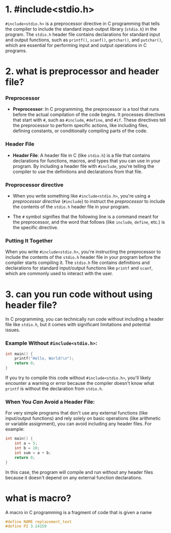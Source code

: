 # 1. #include<stdio.h>

`#include<stdio.h>` is a preprocessor directive in C programming that tells the compiler to include the standard input-output library (`stdio.h`) in the program. The `stdio.h` header file contains declarations for standard input and output functions, such as `printf()`, `scanf()`, `getchar()`, and `putchar()`, which are essential for performing input and output operations in C programs.

# 2. what is preprocessor and header file?

### Preprocessor

- **Preprocessor**: In C programming, the preprocessor is a tool that runs before the actual compilation of the code begins. It processes directives that start with `#`, such as `#include`, `#define`, and `#if`. These directives tell the preprocessor to perform specific actions, like including files, defining constants, or conditionally compiling parts of the code.

### Header File

- **Header File**: A header file in C (like `stdio.h`) is a file that contains declarations for functions, macros, and types that you can use in your program. By including a header file with `#include`, you're telling the compiler to use the definitions and declarations from that file.

### Proprocessor directive

- When you write something like `#include<stdio.h>`, you're using a *preprocessor directive* (`#include`) to instruct the *preprocessor* to include the contents of the `stdio.h` header file in your program.

- The `#` symbol signifies that the following line is a command meant for the preprocessor, and the word that follows (like `include`, `define`, etc.) is the specific directive.

### Putting It Together

When you write `#include<stdio.h>`, you're instructing the preprocessor to include the contents of the `stdio.h` header file in your program before the compiler starts compiling it. The `stdio.h` file contains definitions and declarations for standard input/output functions like `printf` and `scanf`, which are commonly used to interact with the user.

# 3. can you run code without using header file?

In C programming, you can technically run code without including a header file like `stdio.h`, but it comes with significant limitations and potential issues.

### Example Without `#include<stdio.h>`:

```c
int main() {
    printf("Hello, World!\n");
    return 0;
}
```

If you try to compile this code without `#include<stdio.h>`, you'll likely encounter a warning or error because the compiler doesn't know what `printf` is without the declaration from `stdio.h`. 

### When You *Can* Avoid a Header File:

For very simple programs that don't use any external functions (like input/output functions) and rely solely on basic operations (like arithmetic or variable assignment), you can avoid including any header files. For example:

```c
int main() {
    int a = 5;
    int b = 10;
    int sum = a + b;
    return 0;
}
```

In this case, the program will compile and run without any header files because it doesn't depend on any external function declarations.

# what is macro?

A macro in C programming is a fragment of code that is given a name

```c
#define NAME replacement_text
#define PI 3.14159
```
